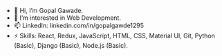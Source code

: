- 👋 Hi, I’m Gopal Gawade.
- 👀 I’m interested in Web Development.
- 📫 LinkedIn: linkedin.com/in/gopalgawde1295
- ⚡ Skills: React, Redux, JavaScript, HTML, CSS, Material UI, Git, Python (Basic), Django (Basic), Node.js (Basic).

<!---
gopalgawade1295/gopalgawade1295 is a ✨ special ✨ repository because its `README.md` (this file) appears on your GitHub profile.
You can click the Preview link to take a look at your changes.
--->
